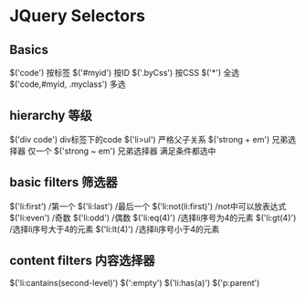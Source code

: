 # JQuery Selectors
## Basics
$('code')  按标签
$('#myid') 按ID
$('.byCss') 按CSS
$('*') 全选
$('code,#myid, .myclass')  多选

## hierarchy 等级
$('div code')  div标签下的code
$('li>ul')   严格父子关系
$('strong + em') 兄弟选择器 仅一个
$('strong ~ em') 兄弟选择器 满足条件都选中

## basic filters 筛选器
$('li:first') /第一个
$('li:last') 	/最后一个
$('li:not(li:first)') /not中可以放表达式 
$('li:even') /奇数
$('li:odd') /偶数
$('li:eq(4)')  /选择li序号为4的元素
$('li:gt(4)')  /选择li序号大于4的元素
$('li:lt(4)')  /选择li序号小于4的元素

## content filters 内容选择器
$('li:cantains(second-level)')
$(':empty')
$('li:has(a)')
$('p:parent')



